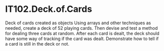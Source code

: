 # IT102.Deck.of.Cards
Deck of cards created as objects
Using arrays and other techniques as needed, create a deck of 52 playing cards. Then devise and test a method for dealing three cards at random. After each card is dealt, the deck should have some way of tracking if the card was dealt. Demonstrate how to tell if a card is still in the deck or not. 
